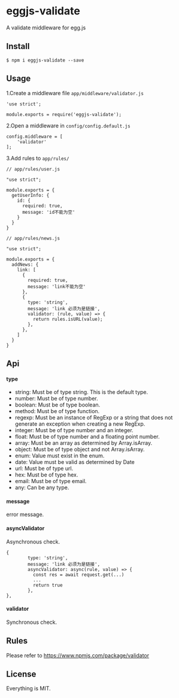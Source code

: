 # eggjs-validate

A validate middleware for egg.js

## Install

```
$ npm i eggjs-validate --save
```

## Usage

1.Create a middleware file ```app/middleware/validator.js```

```
'use strict';

module.exports = require('eggjs-validate');

```
2.Open a middleware in ```config/config.default.js```

```
config.middleware = [
    'validator'
];

```
3.Add rules to ```app/rules/```
```
// app/rules/user.js

"use strict";

module.exports = {
  getUserInfo: {
    id: {
      required: true,
      message: 'id不能为空'
    }
  }
}

// app/rules/news.js

"use strict";

module.exports = {
  addNews: {
    link: [
      {
        required: true,
        message: 'link不能为空'
      },
      {
        type: 'string',
        message: 'link 必须为是链接',
        validator: (rule, value) => {
          return rules.isURL(value);
        },
      },
    ]
  }
}

```

## Api

#### type
- string: Must be of type string. This is the default type.
- number: Must be of type number.
- boolean: Must be of type boolean.
- method: Must be of type function.
- regexp: Must be an instance of RegExp or a string that does not generate an exception when creating a new RegExp.
- integer: Must be of type number and an integer.
- float: Must be of type number and a floating point number.
- array: Must be an array as determined by Array.isArray.
- object: Must be of type object and not Array.isArray.
- enum: Value must exist in the enum.
- date: Value must be valid as determined by Date
- url: Must be of type url.
- hex: Must be of type hex.
- email: Must be of type email.
- any: Can be any type.

#### message
error message.

#### asyncValidator
Asynchronous check.
```
{
        type: 'string',
        message: 'link 必须为是链接',
        asyncValidator: async(rule, value) => {
          const res = await request.get(...)
          ...
          return true
        },
},
```

#### validator
Synchronous check.

## Rules

Please refer to https://www.npmjs.com/package/validator

## License
Everything is MIT.












